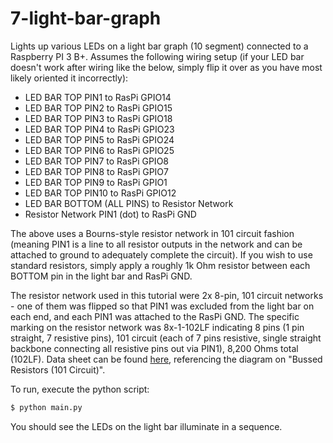 # 7-light-bar-graph

Lights up various LEDs on a light bar graph (10 segment) connected to a Raspberry PI 3 B+. Assumes
the following wiring setup (if your LED bar doesn't work after wiring like the below, simply flip it
over as you have most likely oriented it incorrectly):

- LED BAR TOP PIN1 to RasPi GPIO14
- LED BAR TOP PIN2 to RasPi GPIO15
- LED BAR TOP PIN3 to RasPi GPIO18
- LED BAR TOP PIN4 to RasPi GPIO23
- LED BAR TOP PIN5 to RasPi GPIO24
- LED BAR TOP PIN6 to RasPi GPIO25
- LED BAR TOP PIN7 to RasPi GPIO8
- LED BAR TOP PIN8 to RasPi GPIO7
- LED BAR TOP PIN9 to RasPi GPIO1
- LED BAR TOP PIN10 to RasPi GPIO12
- LED BAR BOTTOM (ALL PINS) to Resistor Network
- Resistor Network PIN1 (dot) to RasPi GND

The above uses a Bourns-style resistor network in 101 circuit fashion (meaning PIN1 is a line to all
resistor outputs in the network and can be attached to ground to adequately complete the circuit).
If you wish to use standard resistors, simply apply a roughly 1k Ohm resistor between each BOTTOM pin
in the light bar and RasPi GND.

The resistor network used in this tutorial were 2x 8-pin, 101 circuit networks - one of them was flipped
so that PIN1 was excluded from the light bar on each end, and each PIN1 was attached to the RasPi GND. The
specific marking on the resistor network was 8x-1-102LF indicating 8 pins (1 pin straight, 7 resistive pins),
101 circuit (each of 7 pins resistive, single straight backbone connecting all resistive pins out via PIN1),
8,200 Ohms total (102LF). Data sheet can be found [here](https://www.bourns.com/PDFs/4600X.pdf), referencing
the diagram on "Bussed Resistors (101 Circuit)".

To run, execute the python script:

```bash
$ python main.py
```

You should see the LEDs on the light bar illuminate in a sequence.
